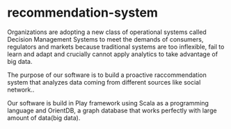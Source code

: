 # recommendation-system

Organizations are adopting a new class of operational systems called Decision Management Systems to meet the demands of consumers, regulators and markets because traditional systems are too inflexible, fail to learn and adapt and crucially cannot apply analytics to take advantage of big data.

The purpose of our software is to build a proactive raccommendation system that analyzes data coming from different sources like social network..

Our software is build in Play framework using Scala as a programming language and OrientDB, a graph database that works perfectly with large amount of data(big data).
